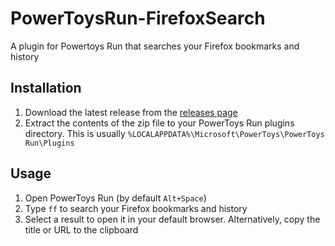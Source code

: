 # PowerToysRun-FirefoxSearch
A plugin for Powertoys Run that searches your Firefox bookmarks and history

## Installation

1. Download the latest release from the [releases page](https://github.com/thejhnsn/PowerToysRun-FirefoxSearch/releases)
2. Extract the contents of the zip file to your PowerToys Run plugins directory. This is usually `%LOCALAPPDATA%\Microsoft\PowerToys\PowerToys Run\Plugins`

## Usage

1. Open PowerToys Run (by default `Alt+Space`)
2. Type `ff` to search your Firefox bookmarks and history
3. Select a result to open it in your default browser. Alternatively, copy the title or URL to the clipboard
